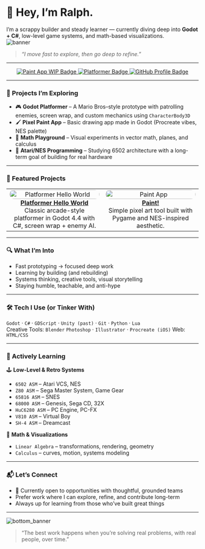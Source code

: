 # 👋 Hey, I’m Ralph.

I’m a scrappy builder and steady learner — currently diving deep into **Godot + C#**, low-level game systems, and math-based visualizations.  
![banner](https://github.com/user-attachments/assets/b89ada90-8f02-4296-89d8-0d6df0f0df9b)

> *“I move fast to explore, then go deep to refine.”*

---

<!-- Badges -->
<p align="center">
  <a href="https://github.com/facbonum/paint">
    <img src="https://img.shields.io/badge/Paint_App-WIP-blueviolet?style=for-the-badge&logo=godot-engine&logoColor=white" alt="Paint App WIP Badge" />
  </a>
  <a href="https://github.com/facbonum/platformerhelloworld">
    <img src="https://img.shields.io/badge/Platformer_Hello_World-Godot/C%23-brightgreen?style=for-the-badge&logo=godot-engine&logoColor=white" alt="Platformer Badge" />
  </a>
  <a href="https://github.com/facbonum">
    <img src="https://img.shields.io/badge/Profile-facbonum-lightgrey?style=for-the-badge&logo=github" alt="GitHub Profile Badge" />
  </a>
</p>

---

### 🔧 Projects I’m Exploring

- 🎮 **Godot Platformer** – A Mario Bros–style prototype with patrolling enemies, screen wrap, and custom mechanics using `CharacterBody3D`
- 🖌️ **Pixel Paint App** – Basic drawing app made in Godot (Procreate vibes, NES palette)
- 📐 **Math Playground** – Visual experiments in vector math, planes, and calculus
- 💾 **Atari/NES Programming** – Studying 6502 architecture with a long-term goal of building for real hardware

---

### 🧩 Featured Projects

<table>
  <tr>
    <td align="center" width="50%">
      <a href="https://github.com/facbonum/platformerhelloworld">
        <img src="https://github.com/facbonum/platformerhelloworld/raw/main/screenshots/demo.gif" alt="Platformer Hello World" style="border-radius:12px;" width="100%" />
        <br />
        <strong>Platformer Hello World</strong>
      </a>
      <br />
      Classic arcade-style platformer in Godot 4.4 with C#, screen wrap + enemy AI.
    </td>
    <td align="center" width="50%">
      <a href="https://github.com/facbonum/paint">
        <img src="https://github.com/user-attachments/assets/7728b626-e5fe-4114-b8a3-e0579506c849" alt="Paint App" style="border-radius:12px;" width="100%" />
        <br />
        <strong>Paint!</strong>
      </a>
      <br />
      Simple pixel art tool built with Pygame and NES-inspired aesthetic.
    </td>
  </tr>
</table>

---

### 🔍 What I’m Into

- Fast prototyping → focused deep work  
- Learning by building (and rebuilding)  
- Systems thinking, creative tools, visual storytelling  
- Staying humble, teachable, and anti-hype  

---

### 🛠️ Tech I Use (or Tinker With)

`Godot` · `C#` · `GDScript` · `Unity (past)` · `Git` · `Python` · `Lua`  
Creative Tools: `Blender` `Photoshop` · `Illustrator` · `Procreate (iOS)`
Web: `HTML/CSS`

---

### 📘 Actively Learning

🕹️ **Low-Level & Retro Systems**  
- `6502 ASM` – Atari VCS, NES  
- `Z80 ASM` – Sega Master System, Game Gear  
- `65816 ASM` – SNES  
- `68000 ASM` – Genesis, Sega CD, 32X  
- `HuC6280 ASM` – PC Engine, PC-FX  
- `V810 ASM` – Virtual Boy  
- `SH-4 ASM` – Dreamcast

📐 **Math & Visualizations**  
- `Linear Algebra` – transformations, rendering, geometry  
- `Calculus` – curves, motion, systems modeling

---

### 📬 Let’s Connect

- 🧠 Currently open to opportunities with thoughtful, grounded teams  
- Prefer work where I can explore, refine, and contribute long-term  
- Always up for learning from those who’ve built great things

---
![bottom_banner](https://github.com/user-attachments/assets/5088fdc6-4a1e-4464-949b-2f30e3b101fe)

> “The best work happens when you’re solving real problems, with real people, over time.”
